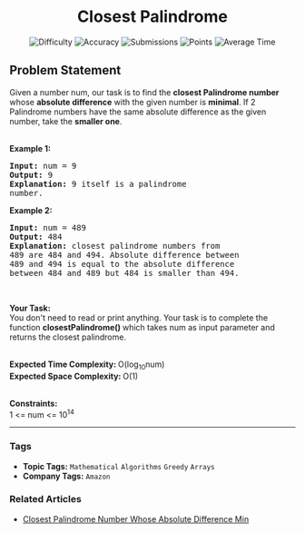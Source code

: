 <h1 align="center">Closest Palindrome</h1>

<p align="center">
  <img alt="Difficulty" title="Difficulty" src="https://custom-icon-badges.demolab.com/badge/Difficulty: Hard-1F222E?style=for-the-badge&logoColor=white&logo=fire"/>
  <img alt="Accuracy" title="Accuracy" src="https://custom-icon-badges.demolab.com/badge/Accuracy: 9.67%25-1F222E?style=for-the-badge&logoColor=white&logo=target"/>
  <img alt="Submissions" title="Submissions" src="https://custom-icon-badges.demolab.com/badge/Submissions: 46K+-1F222E?style=for-the-badge&logoColor=white&logo=repo"/>
  <img alt="Points" title="Points" src="https://custom-icon-badges.demolab.com/badge/Points: 8-1F222E?style=for-the-badge&logoColor=white&logo=award"/>
  <img alt="Average Time" title="Average Time" src="https://custom-icon-badges.demolab.com/badge/Average%20Time: 25m-1F222E?style=for-the-badge&logoColor=white&logo=clock"/>
</p>

## Problem Statement

Given a number num, our task is to find the <b>closest Palindrome number</b> whose <b>absolute difference</b> with the given number is <b>minimal</b>. If 2 Palindrome numbers have the same absolute difference as the given number, take the <b>smaller one</b>.<br> 

<b>Example 1:</b>

<pre><b>Input: </b>num = 9
<b>Output: </b>9
<b>Explanation: </b>9 itself is a palindrome
number.
</pre>

<b>Example 2:</b>

<pre><b>Input: </b>num = 489
<b>Output: </b>484
<b>Explanation: </b>closest palindrome numbers from
489 are 484 and 494. Absolute difference between
489 and 494 is equal to the absolute difference
between 484 and 489 but 484 is smaller than 494.
</pre>

 

<b>Your Task:</b><br>You don't need to read or print anything. Your task is to complete the function <b>closestPalindrome() </b>which takes num as input parameter and returns the closest palindrome.<br> 

<b>Expected Time Complexity: </b>O(log<sub>10</sub>num)<br><b>Expected Space Complexity: </b>O(1)<br> 

<b>Constraints:</b><br>1 <= num <= 10<sup>14</sup>


<hr>

### Tags
- **Topic Tags:** `Mathematical` `Algorithms` `Greedy` `Arrays`
- **Company Tags:** `Amazon`

### Related Articles
- [Closest Palindrome Number Whose Absolute Difference Min](https://www.geeksforgeeks.org/closest-palindrome-number-whose-absolute-difference-min/)
